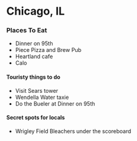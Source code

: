 # Chicago, IL
### Places To Eat
- Dinner on 95th
- Piece Pizza and Brew Pub
- Heartland cafe
- Calo

#### Touristy things to do
- Visit Sears tower
- Wendella Water taxie
- Do the Bueler at Dinner on 95th


#### Secret spots for locals
- Wrigley Field Bleachers under the scoreboard
